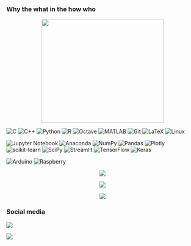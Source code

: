 ### Why the what in the how who

<!--
**Lwao/Lwao** is a ✨ _special_ ✨ repository because its `README.md` (this file) appears on your GitHub profile.


- 🔭 I’m currently working on ...
- 🌱 I’m currently learning ...
- 👯 I’m looking to collaborate on ...
- 🤔 I’m looking for help with ...
- 💬 Ask me about ...
- 📫 How to reach me: ...
- 😄 Pronouns: ...
- ⚡ Fun fact: ...


https://img.shields.io/badge/PyTorch-EE4C2C?style=for-the-badge&logo=PyTorch&logoColor=white
https://img.shields.io/badge/OpenCV-27338e?style=for-the-badge&logo=OpenCV&logoColor=white
https://img.shields.io/badge/OpenGL-FFFFFF?style=for-the-badge&logo=opengl
https://img.shields.io/badge/Weights_&_Biases-FFBE00?style=for-the-badge&logo=WeightsAndBiases&logoColor=white
https://img.shields.io/badge/dialogflow-FF9800?style=for-the-badge&logo=dialogflow&logoColor=white
https://img.shields.io/badge/TensorFlow-FF6F00?style=for-the-badge&logo=tensorflow&logoColor=white
-->
<p align="center">
  <img src="https://media2.giphy.com/media/TFjDMaGfLzv3CVkYAN/giphy.gif?cid=790b76117f7c8fef273cb610a1b03dac05edf7754a2d7e52&rid=giphy.gif&ct=s" width=320 height=272/><br>
</p>

![C](https://img.shields.io/badge/c-%2300599C.svg?style=for-the-badge&logo=c&logoColor=white)
![C++](https://img.shields.io/badge/c++-%2300599C.svg?style=for-the-badge&logo=c%2B%2B&logoColor=white)
![Python](https://img.shields.io/badge/python-3670A0?style=for-the-badge&logo=python&logoColor=ffdd54)
![R](https://img.shields.io/badge/r-%23276DC3.svg?style=for-the-badge&logo=r&logoColor=white)
![Octave](https://img.shields.io/badge/OCTAVE-darkblue?style=for-the-badge&logo=octave&logoColor=fcd683)
![MATLAB](https://img.shields.io/badge/MATLAB-R2020a.svg?style=for-the-badge&logoColor=white)
![Git](https://img.shields.io/badge/git-%23F05033.svg?style=for-the-badge&logo=git&logoColor=white)
![LaTeX](https://img.shields.io/badge/latex-%23008080.svg?style=for-the-badge&logo=latex&logoColor=white)
![Linux](https://img.shields.io/badge/Linux-FCC624?style=for-the-badge&logo=linux&logoColor=black)

![Jupyter Notebook](https://img.shields.io/badge/jupyter-%23FA0F00.svg?style=for-the-badge&logo=jupyter&logoColor=white)
![Anaconda](https://img.shields.io/badge/Anaconda-%2344A833.svg?style=for-the-badge&logo=anaconda&logoColor=white)
![NumPy](https://img.shields.io/badge/numpy-%23013243.svg?style=for-the-badge&logo=numpy&logoColor=white)
![Pandas](https://img.shields.io/badge/pandas-%23150458.svg?style=for-the-badge&logo=pandas&logoColor=white)
![Plotly](https://img.shields.io/badge/Plotly-%233F4F75.svg?style=for-the-badge&logo=plotly&logoColor=white)
![scikit-learn](https://img.shields.io/badge/scikit--learn-%23F7931E.svg?style=for-the-badge&logo=scikit-learn&logoColor=white)
![SciPy](https://img.shields.io/badge/SciPy-%230C55A5.svg?style=for-the-badge&logo=scipy&logoColor=%white)
![Streamlit](https://img.shields.io/badge/Streamlit-FF4B4B?style=for-the-badge&logo=Streamlit&logoColor=white)
![TensorFlow](https://img.shields.io/badge/TensorFlow-FF6F00?style=for-the-badge&logo=TensorFlow&logoColor=white)
![Keras](https://img.shields.io/badge/Keras-D00000?style=for-the-badge&logo=Keras&logoColor=white)

![Arduino](https://img.shields.io/badge/Arduino-00979D?style=for-the-badge&logo=Arduino&logoColor=white)
![Raspberry](https://img.shields.io/badge/Raspberry%20Pi-A22846?style=for-the-badge&logo=Raspberry%20Pi&logoColor=white)



<p align=center>
 <img src="https://github-readme-stats.vercel.app/api/top-langs/?username=Lwao&layout=compact&hide=tex,html,jupyter%20notebook,SWIG&langs_count=6" />
</p>

<p align=center>
 <img src="https://github-readme-stats.vercel.app/api?username=Lwao&show_icons=true&count_private=true&hide=contribs" />
</p>

<p align=center >
<img src="https://github-readme-streak-stats.herokuapp.com/?user=Lwao" />
</p>

### Social media
[<img src="https://img.shields.io/badge/linkedin-%230077B5.svg?style=for-the-badge&logo=linkedin&logoColor=white" />](https://www.linkedin.com/in/levygsg/)


<img src="https://komarev.com/ghpvc/?username=Lwao&color=1f425f"></img>
